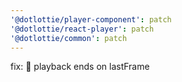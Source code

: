 ```yaml
---
'@dotlottie/player-component': patch
'@dotlottie/react-player': patch
'@dotlottie/common': patch
---
```


fix: 🐛 playback ends on lastFrame
